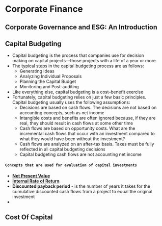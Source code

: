 # Corporate Finance

## Corporate Governance and ESG: An Introduction

## Capital Budgeting
- Capital budgeting is the process that companies use for decision making on capital 
projects—those projects with a life of a year or more
- The typical steps in the capital budgeting process 
are as follows:
  - Generating Ideas
  - Analyzing Individual Proposals
  - Planning the Capital Budget
  - Monitoring and Post-auditing
- Like everything else, capital budgeting is a cost–benefit exercise
- Fortunately, capital budgeting relies on just a few basic principles. Capital budgeting usually uses the following assumptions:
  - Decisions are based on cash flows. The decisions are not based on accounting concepts, such as net income
  - Intangible costs and benefits are often ignored because, if they are real, they should result in cash flows at some other time
  - Cash flows are based on opportunity costs. What are the incremental cash flows that occur with an investment compared to what they would have been without the investment?
  - Cash flows are analyzed on an after-tax basis. Taxes must be fully reflected in all capital budgeting decisions
  - Capital budgeting cash flows are not accounting net income
#### ```Concepts that are used for evaluation of capital investments```
- **[Net Present Value](https://github.com/Mike-Vilms/cfa-i-qm/blob/main/Net-Present-Value.md)**
- **[Internal Rate of Return](https://github.com/Mike-Vilms/cfa-i-qm/blob/main/Internal-Rate-of-Return.md)**
- **Discounted payback period** - is the number of years it takes for the cumulative discounted cash flows from a project to equal the original investment
- 
## Cost Of Capital
